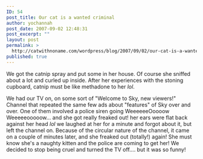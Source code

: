 ```yaml
---
ID: 54
post_title: Our cat is a wanted criminal
author: yochannah
post_date: 2007-09-02 12:48:31
post_excerpt: ""
layout: post
permalink: >
  http://catwithnoname.com/wordpress/blog/2007/09/02/our-cat-is-a-wanted-criminal/
published: true
---
```

We got the catnip spray and put some in her house. Of course she sniffed about a lot and curled up inside. After her experiences with the stoning cupboard, catnip must be like methadone to her *lol*. 

We had our TV on, on some sort of "Welcome to Sky, new viewers!" Channel that repeated the same few ads about "features" of Sky over and over. One of them involved a police siren going WeeeeeeOoooow Weeeeeooooow... and she got really freaked out! her ears were flat back against her head *lol* we laughed at her for a minute and forgot about it, but left the channel on. Because of the circular nature of the channel, it came on a couple of minutes later, and she freaked out (totally!) again! She must know she's a naughty kitten and the police are coming to get her! We decided to stop being cruel and turned the TV off.... but it was so funny!
